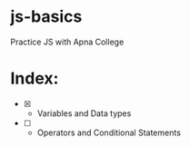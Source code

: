 # js-basics
Practice JS with Apna College
# Index:
- [x] - Variables and Data types
- [ ] - Operators and Conditional Statements
